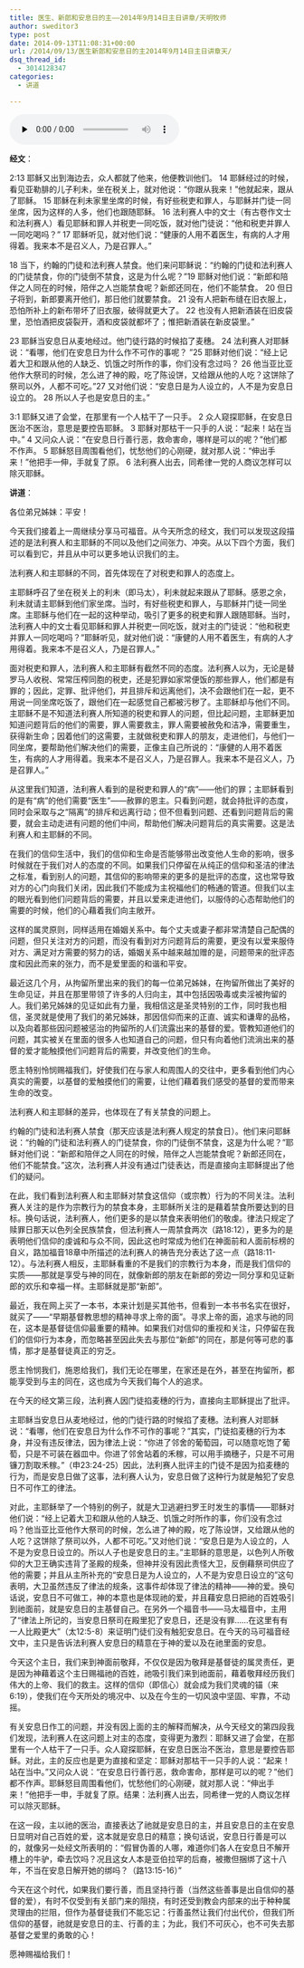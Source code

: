 ```yaml
---
title: 医生、新郎和安息日的主——2014年9月14日主日讲章/天明牧师
author: sweditor3
type: post
date: 2014-09-13T11:08:31+00:00
url: /2014/09/13/医生新郎和安息日的主2014年9月14日主日讲章天/
dsq_thread_id:
  - 3014128347
categories:
  - 讲道

---
```

<div id="c-11546" class="grandmp3">
  <audio src="https://t5.shwchurch.org/wp-content/uploads/2014/09/2014年9月14日讲道【音频】.mp3" controls false preload="none" autobuffer="false"></audio>
</div>

**经文**：
  
2:13 耶稣又出到海边去，众人都就了他来，他便教训他们。 14 耶稣经过的时候，看见亚勒腓的儿子利未，坐在税关上，就对他说：“你跟从我来！”他就起来，跟从了耶稣。 15 耶稣在利未家里坐席的时候，有好些税吏和罪人，与耶稣并门徒一同坐席，因为这样的人多，他们也跟随耶稣。 16 法利赛人中的文士（有古卷作文士和法利赛人）看见耶稣和罪人并税吏一同吃饭，就对他门徒说：“他和税吏并罪人一同吃喝吗？” 17 耶稣听见，就对他们说：“健康的人用不着医生，有病的人才用得着。我来本不是召义人，乃是召罪人。”
  
18 当下，约翰的门徒和法利赛人禁食。他们来问耶稣说：“约翰的门徒和法利赛人的门徒禁食，你的门徒倒不禁食，这是为什么呢？”19 耶稣对他们说：“新郎和陪伴之人同在的时候，陪伴之人岂能禁食呢？新郎还同在，他们不能禁食。 20 但日子将到，新郎要离开他们，那日他们就要禁食。 21 没有人把新布缝在旧衣服上，恐怕所补上的新布带坏了旧衣服，破得就更大了。 22 也没有人把新酒装在旧皮袋里，恐怕酒把皮袋裂开，酒和皮袋就都坏了；惟把新酒装在新皮袋里。”
  
23 耶稣当安息日从麦地经过。他门徒行路的时候掐了麦穗。 24 法利赛人对耶稣说：“看哪，他们在安息日为什么作不可作的事呢？ ”25 耶稣对他们说：“经上记着大卫和跟从他的人缺乏、饥饿之时所作的事，你们没有念过吗？ 26 他当亚比亚他作大祭司的时候，怎么进了神的殿，吃了陈设饼，又给跟从他的人吃？这饼除了祭司以外，人都不可吃。”27 又对他们说：“安息日是为人设立的，人不是为安息日设立的。 28 所以人子也是安息日的主。”
  
3:1 耶稣又进了会堂，在那里有一个人枯干了一只手。 2 众人窥探耶稣，在安息日医治不医治，意思是要控告耶稣。 3 耶稣对那枯干一只手的人说：“起来！站在当中。” 4 又问众人说：“在安息日行善行恶，救命害命，哪样是可以的呢？”他们都不作声。 5 耶稣怒目周围看他们，忧愁他们的心刚硬，就对那人说：“伸出手来！”他把手一伸，手就复了原。 6 法利赛人出去，同希律一党的人商议怎样可以除灭耶稣。

**讲道**：

各位弟兄姊妹：平安！

今天我们接着上一周继续分享马可福音。从今天所念的经文，我们可以发现这段描述的是法利赛人和主耶稣的不同以及他们之间张力、冲突。从以下四个方面，我们可以看到它，并且从中可以更多地认识我们的主。

法利赛人和主耶稣的不同，首先体现在了对税吏和罪人的态度上。

主耶稣呼召了坐在税关上的利未（即马太），利未就起来跟从了耶稣。感恩之余，利未就请主耶稣到他们家坐席。当时，有好些税吏和罪人，与耶稣并门徒一同坐席。主耶稣与他们在一起的这种举动，吸引了更多的税吏和罪人跟随耶稣。当时，法利赛人中的文士看见耶稣和罪人并税吏一同吃饭，就对主的门徒说：“他和税吏并罪人一同吃喝吗？”耶稣听见，就对他们说：“康健的人用不着医生，有病的人才用得着。我来本不是召义人，乃是召罪人。”

面对税吏和罪人，法利赛人和主耶稣有截然不同的态度。法利赛人以为，无论是替罗马人收税、常常压榨同胞的税吏，还是犯罪如家常便饭的那些罪人，他们都是有罪的；因此，定罪、批评他们，并且排斥和远离他们，决不会跟他们在一起，更不用说一同坐席吃饭了，跟他们在一起感觉自己都被污秽了。主耶稣却与他们不同。主耶稣不是不知道法利赛人所知道的税吏和罪人的问题，但比起问题，主耶稣更加知道问题背后的他们的需要，罪人需要救主，罪人需要被赦免和洁净，需要重生，获得新生命；因着他们的这需要，主就做税吏和罪人的朋友，走进他们，与他们一同坐席，要帮助他们解决他们的需要，正像主自己所说的：“康健的人用不着医生，有病的人才用得着。我来本不是召义人，乃是召罪人。我来本不是召义人，乃是召罪人。”

从这里我们知道，法利赛人看到的是税吏和罪人的“病”——他们的罪；主耶稣看到的是有“病”的他们需要“医生”——赦罪的恩主。只看到问题，就会持批评的态度，同时会采取与之“隔离”的排斥和远离行动；但不但看到问题、还看到问题背后的需要，就会主动走进有问题的他们中间，帮助他们解决问题背后的真实需要。这是法利赛人和主耶稣的不同。

在我们的信仰生活中，我们的信仰和生命是否能够带出改变他人生命的影响，很多时候就在于我们对人的态度的不同。如果我们只停留在从纯正的信仰和圣洁的律法之标准，看到别人的问题，其信仰的影响带来的更多的是批评的态度，这也常导致对方的心门向我们关闭，因此我们不能成为主祝福他们的畅通的管道。但我们以主的眼光看到他们问题背后的需要，并且以爱来走进他们，以服侍的心态帮助他们的需要的时候，他们的心藉着我们向主敞开。

这样的属灵原则，同样适用在婚姻关系中。每个丈夫或妻子都非常清楚自己配偶的问题，但只关注对方的问题，而没有看到对方问题背后的需要，更没有以爱来服侍对方、满足对方需要的努力的话，婚姻关系中越来越加赠的是，问题带来的批评态度和因此而来的张力，而不是爱里面的和谐和平安。

最近这几个月，从拘留所里出来的我们的每一位弟兄姊妹，在拘留所做出了美好的生命见证，并且在那里带领了许多的人归向主，其中包括因吸毒或卖淫被拘留的人。我们弟兄姊妹的见证如此有力量，我相信这是圣灵特别的工作，同时我也相信，圣灵就是使用了我们的弟兄姊妹，那因信仰而来的正直、诚实和谦卑的品格，以及向着那些因问题被惩治的拘留所的人们流露出来的基督的爱。管教知道他们的问题，其实被关在里面的很多人也知道自己的问题，但只有向着他们流淌出来的基督的爱才能触摸他们问题背后的需要，并改变他们的生命。

愿主特别怜悯赐福我们，好使我们在与家人和周围人的交往中，更多看到他们内心真实的需要，以基督的爱触摸他们的需要，让他们藉着我们感受的基督的爱而带来生命的改变。

法利赛人和主耶稣的差异，也体现在了有关禁食的问题上。

约翰的门徒和法利赛人禁食（那天应该是法利赛人规定的禁食日）。他们来问耶稣说：“约翰的门徒和法利赛人的门徒禁食，你的门徒倒不禁食，这是为什么呢？”耶稣对他们说：“新郎和陪伴之人同在的时候，陪伴之人岂能禁食呢？新郎还同在，他们不能禁食。”这次，法利赛人并没有通过门徒表达，而是直接向主耶稣提出了他们的疑问。

在此，我们看到法利赛人和主耶稣对禁食这信仰（或宗教）行为的不同关注。法利赛人关注的是作为宗教行为的禁食本身，主耶稣所关注的是藉着禁食所要达到的目标。换句话说，法利赛人，他们更多的是以禁食来表明他们的敬虔。律法只规定了赎罪日那天以色列全民族禁食，但法利赛人一周禁食两次（路18:12），更多为的是表明他们信仰的虔诚和与众不同，因此这也时常成为他们在神面前和人面前标榜的自义，路加福音18章中所描述的法利赛人的祷告充分表达了这一点（路18:11-12）。与法利赛人相反，主耶稣看重的不是我们的宗教行为本身，而是我们信仰的实质——那就是享受与神的同在，就像新郎的朋友在新郎的旁边一同分享和见证新郎的欢乐和幸福一样。主耶稣就是那“新郎”。

最近，我在网上买了一本书，本来计划是买其他书，但看到一本书书名实在很好，就买了——“早期基督教思想的精神寻求上帝的面”。寻求上帝的面，追求与祂的同在，这本是基督徒信仰最重要的精神。如果我们对信仰的重视和关注，只停留在我们的信仰行为本身，而忽略甚至因此失去与那位“新郎”的同在，那是何等可悲的事情，那才是基督徒真正的穷乏。

愿主怜悯我们，施恩给我们，我们无论在哪里，在家还是在外，甚至在拘留所，都能享受到与主的同在，这也成为今天我们每个人的追求。

在今天的经文第三段，法利赛人因门徒掐麦穗的行为，直接向主耶稣提出了批评。

主耶稣当安息日从麦地经过，他的门徒行路的时候掐了麦穗。法利赛人对耶稣说：“看哪，他们在安息日为什么作不可作的事呢？”其实，门徒掐麦穗的行为本身，并没有违反律法，因为律法上说：“你进了邻舍的葡萄园，可以随意吃饱了葡萄，只是不可装在器皿中。你进了邻舍站着的禾稼，可以用手摘穗子，只是不可用镰刀割取禾稼。”（申23:24-25）因此，法利赛人批评主的门徒不是因为掐麦穗的行为，而是安息日做了这事，法利赛人认为，安息日做了这种行为就是触犯了安息日不可作工的律法。

对此，主耶稣举了一个特别的例子，就是大卫逃避扫罗王时发生的事情——耶稣对他们说：“经上记着大卫和跟从他的人缺乏、饥饿之时所作的事，你们没有念过吗？他当亚比亚他作大祭司的时候，怎么进了神的殿，吃了陈设饼，又给跟从他的人吃？这饼除了祭司以外，人都不可吃。”又对他们说：“安息日是为人设立的，人不是为安息日设立的。所以人子也是安息日的主。”主耶稣的意思是，以色列人所敬仰的大卫王确实违背了圣殿的规条，但神并没有因此责怪大卫，反倒藉祭司供应了他的需要；并且从主所补充的“安息日是为人设立的，人不是为安息日设立的”这句表明，大卫虽然违反了律法的规条，这事件却体现了律法的精神——神的爱。换句话说，安息日不可做工，神的本意也是体现祂的爱，并且藉安息日把祂的百姓吸引到祂面前，就是安息日的主基督自己。在另外一个福音书——马太福音中，主用了“律法上所记的，当安息日祭司在殿里犯了安息日，还是没有罪……在这里有有一人比殿更大”（太12:5-8）来证明门徒们没有触犯安息日。在今天的马可福音经文中，主只是告诉法利赛人安息日的精意在于神的爱以及在祂里面的安息。

今天这个主日，我们来到神面前敬拜，不仅仅是因为敬拜是基督徒的属灵责任，更是因为神藉着这个主日赐福祂的百姓，祂吸引我们来到祂面前，藉着敬拜经历我们伟大的上帝、我们的救主。这样的信仰（即信心）就会成为我们灵魂的锚（来6:19），使我们在今天所处的境况中、以及在今生的一切风浪中坚固、牢靠，不动摇。

有关安息日作工的问题，并没有因上面的主的解释而解决，从今天经文的第四段我们发现，法利赛人在这问题上对主的态度，变得更为激烈：耶稣又进了会堂，在那里有一个人枯干了一只手。众人窥探耶稣，在安息日医治不医治，意思是要控告耶稣。对此，主的反应也是更为直接和坚定：耶稣对那枯干一只手的人说：“起来！站在当中。”又问众人说：“在安息日行善行恶，救命害命，那样是可以的呢？”他们都不作声。耶稣怒目周围看他们，忧愁他们的心刚硬，就对那人说：“伸出手来！”他把手一申，手就复了原。结果：法利赛人出去，同希律一党的人商议怎样可以除灭耶稣。

在这一段，主以祂的医治，直接表达了祂就是安息日的主，并且安息日的主在安息日显明对自己百姓的爱，这本就是安息日的精意；换句话说，安息日行善是可以的，就像另一处经文所表明的：“假冒伪善的人哪，难道你们各人在安息日不解开槽上的牛驴，牵去饮吗？况且这女人本是亚伯拉罕的后裔，被撒但捆绑了这十八年，不当在安息日解开她的绑吗？（路13:15-16）”

今天在这个时代，如果我们要行善，而且坚持行善（当然这些善事是出自信仰的基督的爱），有时不仅受到有关部门来的阻挠，有时还受到教会内部来的出于种种属灵理由的拦阻，但作为基督徒我们不能忘记：行善虽然让我们付出代价，但我们所信仰的基督，祂就是安息日的主、行善的主；为此，我们不可灰心，也不可失去那基督之爱里的勇敢的心！

愿神赐福给我们！

&nbsp;